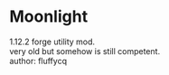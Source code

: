# Moonlight
1.12.2 forge utility mod.<br>
very old but somehow is still competent.<br>
author: fluffycq<br>
